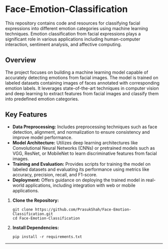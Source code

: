 # Face-Emotion-Classification

This repository contains code and resources for classifying facial expressions into different emotion categories using machine learning techniques. Emotion classification from facial expressions plays a significant role in various applications including human-computer interaction, sentiment analysis, and affective computing.

## Overview

The project focuses on building a machine learning model capable of accurately detecting emotions from facial images. The model is trained on labeled datasets containing images of faces annotated with corresponding emotion labels. It leverages state-of-the-art techniques in computer vision and deep learning to extract features from facial images and classify them into predefined emotion categories.

## Key Features

- **Data Preprocessing:** Includes preprocessing techniques such as face detection, alignment, and normalization to ensure consistency and improve model performance.
- **Model Architecture:** Utilizes deep learning architectures like Convolutional Neural Networks (CNNs) or pretrained models such as VGG, ResNet, or MobileNet to learn discriminative features from facial images.
- **Training and Evaluation:** Provides scripts for training the model on labeled datasets and evaluating its performance using metrics like accuracy, precision, recall, and F1-score.
- **Deployment:** Offers guidance on deploying the trained model in real-world applications, including integration with web or mobile applications.

1. **Clone the Repository:**
   ```
   git clone https://github.com/PrasukShah/Face-Emotion-Classification.git
   cd Face-Emotion-Classification
   ```

2. **Install Dependencies:**
   ```
   pip install -r requirements.txt
   ```
---
